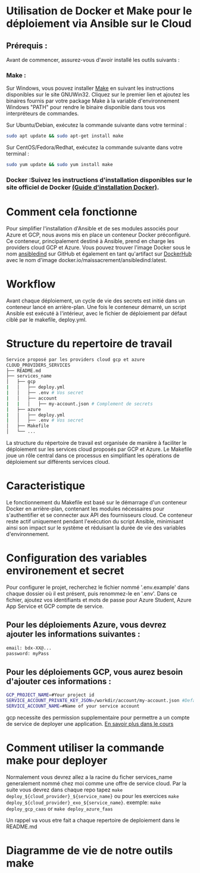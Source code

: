 # Utilisation de Docker et Make pour le déploiement via Ansible sur le Cloud

## Prérequis :
Avant de commencer, assurez-vous d'avoir installé les outils suivants :

### Make :

Sur Windows, vous pouvez installer [Make](https://gnuwin32.sourceforge.net/packages/make.htm) en suivant les instructions disponibles sur le site GNUWin32. Cliquez sur le premier lien et ajoutez les binaires fournis par votre package Make à la variable d'environnement Windows "PATH" pour rendre le binaire disponible dans tous vos interpréteurs de commandes.

Sur Ubuntu/Debian, exécutez la commande suivante dans votre terminal :

```bash
sudo apt update && sudo apt-get install make
```

Sur CentOS/Fedora/Redhat, exécutez la commande suivante dans votre terminal :

```bash
sudo yum update && sudo yum install make
```

### Docker :Suivez les instructions d'installation disponibles sur le site officiel de Docker [(Guide d'installation Docker)](https://docs.docker.com/engine/install).

# Comment cela fonctionne

Pour simplifier l'installation d'Ansible et de ses modules associés pour Azure et GCP, nous avons mis en place un conteneur Docker préconfiguré. Ce conteneur, principalement destiné à Ansible, prend en charge les providers cloud GCP et Azure. Vous pouvez trouver l'image Docker sous le nom [ansibledind](https://github.com/Maissacrement/azureDeploy) sur GitHub et également en tant qu'artifact sur [DockerHub](https://hub.docker.com/r/maissacrement/ansibledind) avec le nom d'image docker.io/maissacrement/ansibledind:latest.

# Workflow

Avant chaque déploiement, un cycle de vie des secrets est initié dans un conteneur lancé en arrière-plan. Une fois le conteneur démarré, un script Ansible est exécuté à l'intérieur, avec le fichier de déploiement par défaut ciblé par le makefile, deploy.yml.

# Structure du repertoire de travail

```bash
Service proposé par les providers cloud gcp et azure
CLOUD_PROVIDERS_SERVICES
├── README.md
├── services_name
│   ├── gcp
|   │   ├── deploy.yml
|   │   ├── .env # Vos secret
|   │   ├── account
|   |   │   ├── my-account.json # Complement de secrets
|   ├── azure
|   │   ├── deploy.yml
|   │   ├── .env # Vos secret
│   ├── Makefile
│   └── ...
```

La structure du répertoire de travail est organisée de manière à faciliter le déploiement sur les services cloud proposés par GCP et Azure. Le Makefile joue un rôle central dans ce processus en simplifiant les opérations de déploiement sur différents services cloud.

# Caracteristique

Le fonctionnement du Makefile est basé sur le démarrage d'un conteneur Docker en arrière-plan, contenant les modules nécessaires pour s'authentifier et se connecter aux API des fournisseurs cloud. Ce conteneur reste actif uniquement pendant l'exécution du script Ansible, minimisant ainsi son impact sur le système et réduisant la durée de vie des variables d'environnement.

# Configuration des variables environement et secret

Pour configurer le projet, recherchez le fichier nommé '.env.example' dans chaque dossier où il est présent, puis renommez-le en '.env'. Dans ce fichier, ajoutez vos identifiants et mots de passe pour Azure Student, Azure App Service et GCP compte de service.

## Pour les déploiements Azure, vous devrez ajouter les informations suivantes :

```bash
email: bdx-XX@...
password: myPass
```

## Pour les déploiements GCP, vous aurez besoin d'ajouter ces informations :

```bash
GCP_PROJECT_NAME=#Your project id
SERVICE_ACCOUNT_PRIVATE_KEY_JSON=/workdir/account/my-account.json #Default path to your api secret key inside the container
SERVICE_ACCOUNT_NAME=#Name of your service account
```

gcp necessite des permission supplementaire pour permettre a un compte de service de deployer une application. [En savoir plus dans le cours](./3.Permissions.md)

# Comment utiliser la commande make pour deployer

Normalement vous devrez allez a la racine du ficher services_name generalement nommé chez moi comme une offre de service cloud. Par la suite vous devrez dans chaque repo tapez `make deploy_${cloud_provider}_${service_name}` ou pour les exercices `make deploy_${cloud_provider}_exo_${service_name}`. exemple: `make deploy_gcp_caas` or `make deploy_azure_faas`

Un rappel va vous etre fait a chaque repertoire de deploiement dans le README.md

# Diagramme de vie de notre outils make


